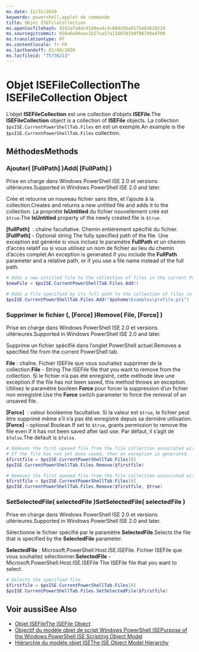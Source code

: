 ```yaml
---
ms.date: 12/31/2019
keywords: powershell,applet de commande
title: Objet ISEFileCollection
ms.openlocfilehash: 4192afa9dc91d9ea4c4c084d3ba0175483620229
ms.sourcegitcommit: 058a6e86eac1b27ca57a11687019df98709ed709
ms.translationtype: HT
ms.contentlocale: fr-FR
ms.lasthandoff: 01/08/2020
ms.locfileid: "75736213"
---
```

# <a name="the-isefilecollection-object"></a><span data-ttu-id="23611-103">Objet ISEFileCollection</span><span class="sxs-lookup"><span data-stu-id="23611-103">The ISEFileCollection Object</span></span>

<span data-ttu-id="23611-104">L’objet **ISEFileCollection** est une collection d’objets **ISEFile**.</span><span class="sxs-lookup"><span data-stu-id="23611-104">The **ISEFileCollection** object is a collection of **ISEFile** objects.</span></span> <span data-ttu-id="23611-105">La collection `$psISE.CurrentPowerShellTab.Files` en est un exemple.</span><span class="sxs-lookup"><span data-stu-id="23611-105">An example is the `$psISE.CurrentPowerShellTab.Files` collection.</span></span>

## <a name="methods"></a><span data-ttu-id="23611-106">Méthodes</span><span class="sxs-lookup"><span data-stu-id="23611-106">Methods</span></span>

### <a name="add-fullpath-"></a><span data-ttu-id="23611-107">Ajouter\( \[FullPath\] \)</span><span class="sxs-lookup"><span data-stu-id="23611-107">Add\( \[FullPath\] \)</span></span>

<span data-ttu-id="23611-108">Prise en charge dans Windows PowerShell ISE 2.0 et versions ultérieures.</span><span class="sxs-lookup"><span data-stu-id="23611-108">Supported in Windows PowerShell ISE 2.0 and later.</span></span>

<span data-ttu-id="23611-109">Crée et retourne un nouveau fichier sans titre, et l’ajoute à la collection.</span><span class="sxs-lookup"><span data-stu-id="23611-109">Creates and returns a new untitled file and adds it to the collection.</span></span> <span data-ttu-id="23611-110">La propriété **IsUntitled** du fichier nouvellement créé est `$true`.</span><span class="sxs-lookup"><span data-stu-id="23611-110">The **IsUntitled** property of the newly created file is `$true`.</span></span>

<span data-ttu-id="23611-111">**\[fullPath\]**  : chaîne facultative. Chemin entièrement spécifié du fichier.</span><span class="sxs-lookup"><span data-stu-id="23611-111">**\[FullPath\]** - Optional string The fully specified path of the file.</span></span> <span data-ttu-id="23611-112">Une exception est générée si vous incluez le paramètre **FullPath** et un chemin d’accès relatif ou si vous utilisez un nom de fichier au lieu du chemin d’accès complet.</span><span class="sxs-lookup"><span data-stu-id="23611-112">An exception is generated if you include the **FullPath** parameter and a relative path, or if you use a file name instead of the full path.</span></span>

```powershell
# Adds a new untitled file to the collection of files in the current PowerShell tab.
$newFile = $psISE.CurrentPowerShellTab.Files.Add()

# Adds a file specified by its full path to the collection of files in the current PowerShell tab.
$psISE.CurrentPowerShellTab.Files.Add("$pshome\Examples\profile.ps1")
```

### <a name="remove-file-force-"></a><span data-ttu-id="23611-113">Supprimer le fichier \(, \[Force\] \)</span><span class="sxs-lookup"><span data-stu-id="23611-113">Remove\( File, \[Force\] \)</span></span>

<span data-ttu-id="23611-114">Prise en charge dans Windows PowerShell ISE 2.0 et versions ultérieures.</span><span class="sxs-lookup"><span data-stu-id="23611-114">Supported in Windows PowerShell ISE 2.0 and later.</span></span>

<span data-ttu-id="23611-115">Supprime un fichier spécifié dans l’onglet PowerShell actuel.</span><span class="sxs-lookup"><span data-stu-id="23611-115">Removes a specified file from the current PowerShell tab.</span></span>

<span data-ttu-id="23611-116">**File** : chaîne. Fichier ISEFile que vous souhaitez supprimer de la collection.</span><span class="sxs-lookup"><span data-stu-id="23611-116">**File** - String The ISEFile file that you want to remove from the collection.</span></span> <span data-ttu-id="23611-117">Si le fichier n’a pas été enregistré, cette méthode lève une exception.</span><span class="sxs-lookup"><span data-stu-id="23611-117">If the file has not been saved, this method throws an exception.</span></span> <span data-ttu-id="23611-118">Utilisez le paramètre booléen **Force** pour forcer la suppression d’un fichier non enregistré.</span><span class="sxs-lookup"><span data-stu-id="23611-118">Use the **Force** switch parameter to force the removal of an unsaved file.</span></span>

<span data-ttu-id="23611-119">**\[Force\]**  : valeur booléenne facultative. Si la valeur est `$true`, le fichier peut être supprimé même s’il n’a pas été enregistré depuis sa dernière utilisation.</span><span class="sxs-lookup"><span data-stu-id="23611-119">**\[Force\]** - optional Boolean If set to `$true`, grants permission to remove the file even if it has not been saved after last use.</span></span> <span data-ttu-id="23611-120">Par défaut, il s’agit de `$false`.</span><span class="sxs-lookup"><span data-stu-id="23611-120">The default is `$false`.</span></span>

```powershell
# Removes the first opened file from the file collection associated with the current PowerShell tab.
# If the file has not yet been saved, then an exception is generated.
$firstfile = $psISE.CurrentPowerShellTab.Files[0]
$psISE.CurrentPowerShellTab.Files.Remove($firstfile)

# Removes the first opened file from the file collection associated with the current PowerShell tab, even if it has not been saved.
$firstfile = $psISE.CurrentPowerShellTab.Files[0]
$psISE.CurrentPowerShellTab.Files.Remove($firstfile, $true)
```

### <a name="setselectedfile-selectedfile-"></a><span data-ttu-id="23611-121">SetSelectedFile\( selectedFile \)</span><span class="sxs-lookup"><span data-stu-id="23611-121">SetSelectedFile\( selectedFile \)</span></span>

<span data-ttu-id="23611-122">Prise en charge dans Windows PowerShell ISE 2.0 et versions ultérieures.</span><span class="sxs-lookup"><span data-stu-id="23611-122">Supported in Windows PowerShell ISE 2.0 and later.</span></span>

<span data-ttu-id="23611-123">Sélectionne le fichier spécifié par le paramètre **SelectedFile**.</span><span class="sxs-lookup"><span data-stu-id="23611-123">Selects the file that is specified by the **SelectedFile** parameter.</span></span>

<span data-ttu-id="23611-124">**SelectedFile** : Microsoft.PowerShell.Host.ISE.ISEFile. Fichier ISEFile que vous souhaitez sélectionner.</span><span class="sxs-lookup"><span data-stu-id="23611-124">**SelectedFile** - Microsoft.PowerShell.Host.ISE.ISEFile The ISEFile file that you want to select.</span></span>

```powershell
# Selects the specified file.
$firstfile = $psISE.CurrentPowerShellTab.Files[0]
$psISE.CurrentPowerShellTab.Files.SetSelectedFile($firstfile)
```

## <a name="see-also"></a><span data-ttu-id="23611-125">Voir aussi</span><span class="sxs-lookup"><span data-stu-id="23611-125">See Also</span></span>

- [<span data-ttu-id="23611-126">Objet ISEFile</span><span class="sxs-lookup"><span data-stu-id="23611-126">The ISEFile Object</span></span>](The-ISEFile-Object.md)
- [<span data-ttu-id="23611-127">Objectif du modèle objet de script Windows PowerShell ISE</span><span class="sxs-lookup"><span data-stu-id="23611-127">Purpose of the Windows PowerShell ISE Scripting Object Model</span></span>](Purpose-of-the-Windows-PowerShell-ISE-Scripting-Object-Model.md)
- [<span data-ttu-id="23611-128">Hiérarchie du modèle objet ISE</span><span class="sxs-lookup"><span data-stu-id="23611-128">The ISE Object Model Hierarchy</span></span>](The-ISE-Object-Model-Hierarchy.md)

